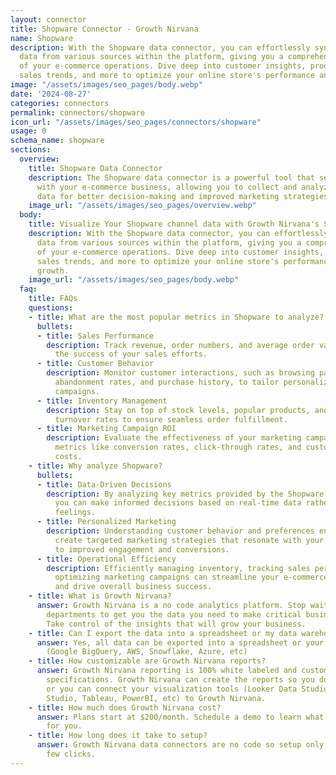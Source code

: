 ```yaml
---
layout: connector
title: Shopware Connector - Growth Nirvana
name: Shopware
description: With the Shopware data connector, you can effortlessly sync and consolidate
  data from various sources within the platform, giving you a comprehensive overview
  of your e-commerce operations. Dive deep into customer insights, product performance,
  sales trends, and more to optimize your online store's performance and drive growth.
image: "/assets/images/seo_pages/body.webp"
date: '2024-08-27'
categories: connectors
permalink: connectors/shopware
icon_url: "/assets/images/seo_pages/connectors/shopware"
usage: 0
schema_name: shopware
sections:
  overview:
    title: Shopware Data Connector
    description: The Shopware data connector is a powerful tool that seamlessly integrates
      with your e-commerce business, allowing you to collect and analyze valuable
      data for better decision-making and improved marketing strategies.
    image_url: "/assets/images/seo_pages/overview.webp"
  body:
    title: Visualize Your Shopware channel data with Growth Nirvana's Shopware Connector
    description: With the Shopware data connector, you can effortlessly sync and consolidate
      data from various sources within the platform, giving you a comprehensive overview
      of your e-commerce operations. Dive deep into customer insights, product performance,
      sales trends, and more to optimize your online store's performance and drive
      growth.
    image_url: "/assets/images/seo_pages/body.webp"
  faq:
    title: FAQs
    questions:
    - title: What are the most popular metrics in Shopware to analyze?
      bullets:
      - title: Sales Performance
        description: Track revenue, order numbers, and average order value to gauge
          the success of your sales efforts.
      - title: Customer Behavior
        description: Monitor customer interactions, such as browsing patterns, cart
          abandonment rates, and purchase history, to tailor personalized marketing
          campaigns.
      - title: Inventory Management
        description: Stay on top of stock levels, popular products, and inventory
          turnover rates to ensure seamless order fulfillment.
      - title: Marketing Campaign ROI
        description: Evaluate the effectiveness of your marketing campaigns by analyzing
          metrics like conversion rates, click-through rates, and customer acquisition
          costs.
    - title: Why analyze Shopware?
      bullets:
      - title: Data-Driven Decisions
        description: By analyzing key metrics provided by the Shopware data connector,
          you can make informed decisions based on real-time data rather than gut
          feelings.
      - title: Personalized Marketing
        description: Understanding customer behavior and preferences enables you to
          create targeted marketing strategies that resonate with your audience, leading
          to improved engagement and conversions.
      - title: Operational Efficiency
        description: Efficiently managing inventory, tracking sales performance, and
          optimizing marketing campaigns can streamline your e-commerce operations
          and drive overall business success.
    - title: What is Growth Nirvana?
      answer: Growth Nirvana is a no code analytics platform. Stop waiting for other
        departments to get you the data you need to make critical business decisions.
        Take control of the insights that will grow your business.
    - title: Can I export the data into a spreadsheet or my data warehouse?
      answer: Yes, all data can be exported into a spreadsheet or your data warehouse
        (Google BigQuery, AWS, Snowflake, Azure, etc)
    - title: How customizable are Growth Nirvana reports?
      answer: Growth Nirvana reporting is 100% white labeled and customized to your
        specifications. Growth Nirvana can create the reports so you don’t have to
        or you can connect your visualization tools (Looker Data Studio/Google Data
        Studio, Tableau, PowerBI, etc) to Growth Nirvana.
    - title: How much does Growth Nirvana cost?
      answer: Plans start at $200/month. Schedule a demo to learn what plan is best
        for you.
    - title: How long does it take to setup?
      answer: Growth Nirvana data connectors are no code so setup only requires a
        few clicks.
---
```

